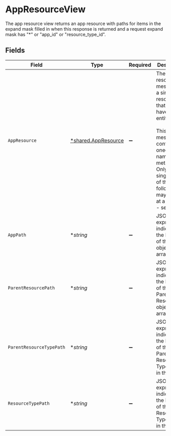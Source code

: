 # AppResourceView

The app resource view returns an app resource with paths for items in the expand mask filled in when this response is returned and a request expand mask has "*" or "app_id" or "resource_type_id".


## Fields

| Field                                                                                                                                                                                                     | Type                                                                                                                                                                                                      | Required                                                                                                                                                                                                  | Description                                                                                                                                                                                               |
| --------------------------------------------------------------------------------------------------------------------------------------------------------------------------------------------------------- | --------------------------------------------------------------------------------------------------------------------------------------------------------------------------------------------------------- | --------------------------------------------------------------------------------------------------------------------------------------------------------------------------------------------------------- | --------------------------------------------------------------------------------------------------------------------------------------------------------------------------------------------------------- |
| `AppResource`                                                                                                                                                                                             | [*shared.AppResource](../../../pkg/models/shared/appresource.md)                                                                                                                                          | :heavy_minus_sign:                                                                                                                                                                                        | The app resource message is a single resource that can have entitlements.<br/><br/>This message contains a oneof named metadata. Only a single field of the following list may be set at a time:<br/>  - secretTrait<br/> |
| `AppPath`                                                                                                                                                                                                 | **string*                                                                                                                                                                                                 | :heavy_minus_sign:                                                                                                                                                                                        | JSONPATH expression indicating the location of the App object in the array                                                                                                                                |
| `ParentResourcePath`                                                                                                                                                                                      | **string*                                                                                                                                                                                                 | :heavy_minus_sign:                                                                                                                                                                                        | JSONPATH expression indicating the location of the Parent Resource object in the array                                                                                                                    |
| `ParentResourceTypePath`                                                                                                                                                                                  | **string*                                                                                                                                                                                                 | :heavy_minus_sign:                                                                                                                                                                                        | JSONPATH expression indicating the location of the Parent Resource Type object in the array                                                                                                               |
| `ResourceTypePath`                                                                                                                                                                                        | **string*                                                                                                                                                                                                 | :heavy_minus_sign:                                                                                                                                                                                        | JSONPATH expression indicating the location of the Resource Type object in the array                                                                                                                      |